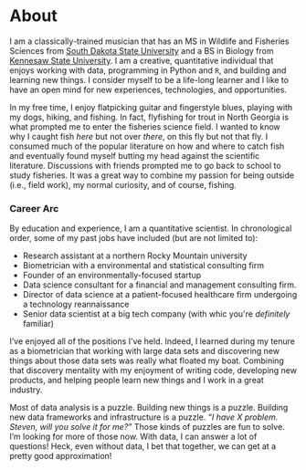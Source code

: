 About
=====

I am a classically-trained musician that has an MS in Wildlife and Fisheries Sciences from [South Dakota State University](www.sdstate.edu) and a BS in Biology from [Kennesaw State University](www.kennesaw.edu). I am a creative, quantitative individual that enjoys working with data, programming in Python and `R`, and building and learning new things. I consider myself to be a life-long learner and I like to have an open mind for new experiences, technologies, and opportunities.

In my free time, I enjoy flatpicking guitar and fingerstyle blues, playing with my dogs, hiking, and fishing. In fact, flyfishing for trout in North Georgia is what prompted me to enter the fisheries science field. I wanted to know why I caught fish *here* but not over *there*, on this fly but not that fly. I consumed much of the popular literature on how and where to catch fish and eventually found myself butting my head against the scientific literature. Discussions with friends prompted me to go back to school to study fisheries. It was a great way to combine my passion for being outside (i.e., field work), my normal curiosity, and of course, fishing.

### Career Arc

By education and experience, I am a quantitative scientist. In chronological order, some of my past jobs have included (but are not limited to):

* Research assistant at a northern Rocky Mountain university
* Biometrician with a environmental and statistical consulting firm
* Founder of an environmentally-focused startup 
* Data science consultant for a financial and management consulting firm. 
* Director of data science at a patient-focused healthcare firm undergoing a technology reannaissance 
* Senior data scientist at a big tech company (with whic you're *definitely* familiar)

I’ve enjoyed all of the positions I’ve held. Indeed, I learned during my tenure as a biometrician that working with large data sets and discovering new things about those data sets was really what floated my boat. Combining that discovery mentality with my enjoyment of writing code, developing new products, and helping people learn new things and I work in a great industry.

Most of data analysis is a puzzle. Building new things is a puzzle. Building new data frameworks and infrastructure is a puzzle. *“I have X problem. Steven, will you solve it for me?”* Those kinds of puzzles are fun to solve. I’m looking for more of those now. With data, I can answer a lot of questions! Heck, even without data, I bet that together, we can get at a pretty good approximation!

<!-- ## The FUTURE!

I’m always looking at what’s out there, mostly for positions where I can use my knowledge of R, my statistical and data analysis experience (including machine learning with SVM, RandomForests, NeuralNetworks, etc), my database skills (MSSQL, MySQL), and my ability to explain technical concepts to non-technical people in a business setting. I recognize this may be a challenge; as a trained fisheries scientist, a lot of people can’t see beyond the degree and the fact that I’m trying to do this remotely is even more of a challenge. But let’s face it: absolutely loving where you live is a hard thing to beat and I absolutely adore SW Montana. Besides, with direct flights from my local airport to Seattle, San Francisco, Salt Lake City, Denver, Houston, Minneapolis-St. Paul, Atlanta, and Newark, I can almost be anywhere in the country within two flights. Also, I enjoy travel, meeting new people, and helping others learn. Further, as I am an established, effective remote worker and with my ability to communicate effectively via telephone, email, technical documents, and with my smiling face on video chat, I’m hoping that the perfect job for me is out there.

Feel free to view my technical resume and don’t hesitate to ask any questions. A more general–and lengthy–CV is available as well. -->